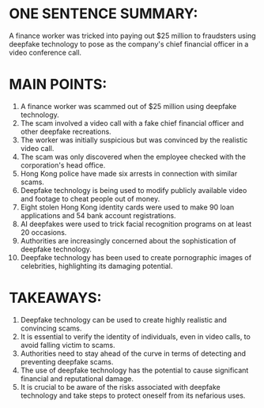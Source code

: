 # ONE SENTENCE SUMMARY:
A finance worker was tricked into paying out $25 million to fraudsters using deepfake technology to pose as the company's chief financial officer in a video conference call.

# MAIN POINTS:
1. A finance worker was scammed out of $25 million using deepfake technology.
2. The scam involved a video call with a fake chief financial officer and other deepfake recreations.
3. The worker was initially suspicious but was convinced by the realistic video call.
4. The scam was only discovered when the employee checked with the corporation's head office.
5. Hong Kong police have made six arrests in connection with similar scams.
6. Deepfake technology is being used to modify publicly available video and footage to cheat people out of money.
7. Eight stolen Hong Kong identity cards were used to make 90 loan applications and 54 bank account registrations.
8. AI deepfakes were used to trick facial recognition programs on at least 20 occasions.
9. Authorities are increasingly concerned about the sophistication of deepfake technology.
10. Deepfake technology has been used to create pornographic images of celebrities, highlighting its damaging potential.

# TAKEAWAYS:
1. Deepfake technology can be used to create highly realistic and convincing scams.
2. It is essential to verify the identity of individuals, even in video calls, to avoid falling victim to scams.
3. Authorities need to stay ahead of the curve in terms of detecting and preventing deepfake scams.
4. The use of deepfake technology has the potential to cause significant financial and reputational damage.
5. It is crucial to be aware of the risks associated with deepfake technology and take steps to protect oneself from its nefarious uses.

